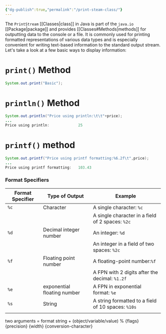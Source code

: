```yaml
---
{"dg-publish":true,"permalink":"/print-steam-class/"}
---
```


The `PrintStream` [[Classes\|class]] in Java is part of the `java.io` [[Package\|package]] and provides [[Classes#Methods\|methods]] for outputting data to the console or a file. It is commonly used for printing formatted representations of various data types and is especially convenient for writing text-based information to the standard output stream. Let's take a look at a few basic ways to display information: 
# `print()` Method
```java 
System.out.print("Basic"); 
```
# `println()` Method 
```java 
System.out.println("Price using println:\t\t"+price); 
...
Price using println:             25
```
# `printf()` method 
```java 
System.out.printf("Price using printf formatting:%6.2f\t",price); 
... 
Price using printf formatting:   103.43
```
### Format Specifiers
| Format Specifier | Type of Output                    | Example                                          |
| ---------------- | --------------------------------- | ------------------------------------------------ |
| `%c`               | Character                         | A single character: `%c`                           |
|                  |                                   | A single character in a field of 2 spaces: `%2c`   |
| `%d`               | Decimal integer number            | An integer: `%d`                                   |
|                  |                                   | An integer in a field of two spaces: `%2c`         |
| `%f`               | Floating point number             | A floating-point number:`%f`                       |
|                  |                                   | A FPN with 2 digits after the decimal: `%1.2f`     |
| `%e`               | exponential floating number | A FPN in exponential format: `%e`                  |
| `%s`               | String                            | A string formatted to a field of 10 spaces: `%10s` |
|                  |                                   |                                                  |

two arguments = format string + (object/variable/value)
% {flags} {precision} {width} {conversion-character}